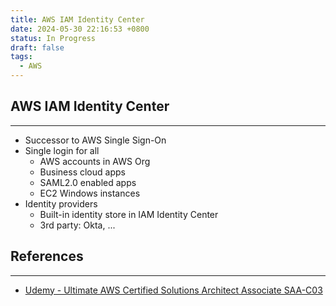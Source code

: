 ```yaml
---
title: AWS IAM Identity Center
date: 2024-05-30 22:16:53 +0800
status: In Progress
draft: false
tags:
  - AWS
---
```

## AWS IAM Identity Center
---
- Successor to AWS Single Sign-On
- Single login for all
	- AWS accounts in AWS Org
	- Business cloud apps
	- SAML2.0 enabled apps
	- EC2 Windows instances
- Identity providers
	- Built-in identity store in IAM Identity Center
	- 3rd party: Okta, ...

## References
---
- [Udemy - Ultimate AWS Certified Solutions Architect Associate SAA-C03](https://www.udemy.com/course/aws-certified-solutions-architect-associate-saa-c03)
